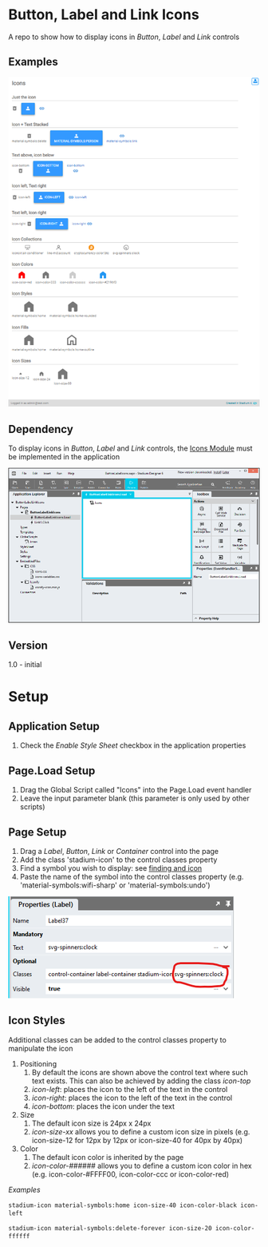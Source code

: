 # Button, Label and Link Icons

A repo to show how to display icons in *Button*, *Label* and *Link* controls

## Examples
![](images/icons.png)

## Dependency
To display icons in *Button*, *Label* and *Link* controls, the [Icons Module](https://github.com/stadium-software/icons) must be implemented in the application

![](images/StadiumDesigner.png)

## Version 
1.0 - initial

# Setup

## Application Setup
1. Check the *Enable Style Sheet* checkbox in the application properties

## Page.Load Setup

1. Drag the Global Script called "Icons" into the Page.Load event handler
2. Leave the input parameter blank (this parameter is only used by other scripts)

## Page Setup

1. Drag a *Label*, *Button*, *Link* or *Container* control into the page
2. Add the class 'stadium-icon' to the control classes property
3. Find a symbol you wish to display: see [finding and icon](https://github.com/stadium-software/icons?tab=readme-ov-file#finding-an-icon)
4. Paste the name of the symbol into the control classes property (e.g. 'material-symbols:wifi-sharp' or 'material-symbols:undo')

![](images/icon-symbol.png)

## Icon Styles

Additional classes can be added to the control classes property to manipulate the icon

1. Positioning
   1. By default the icons are shown above the control text where such text exists. This can also be achieved by adding the class *icon-top*
   2. *icon-left*: places the icon to the left of the text in the control
   3. *icon-right*: places the icon to the left of the text in the control
   4. *icon-bottom*: places the icon under the text
2. Size
   1. The default icon size is 24px x 24px
   2. *icon-size-xx* allows you to define a custom icon size in pixels (e.g. icon-size-12 for 12px by 12px or icon-size-40 for 40px by 40px)
3. Color
   1. The default icon color is inherited by the page
   2. *icon-color-######* allows you to define a custom icon color in hex (e.g. icon-color-#FFFF00, icon-color-ccc or icon-color-red)

*Examples*
```
stadium-icon material-symbols:home icon-size-40 icon-color-black icon-left
```
```
stadium-icon material-symbols:delete-forever icon-size-20 icon-color-ffffff
```